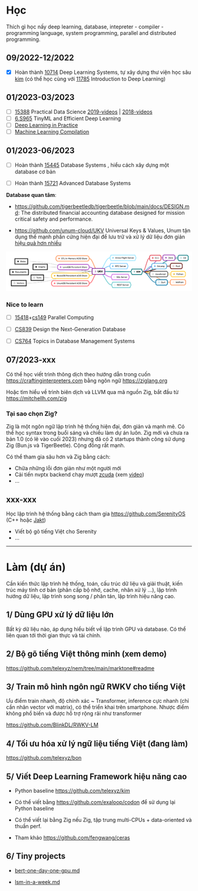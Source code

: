 # Học

Thích gì học nấy deep learning, database, intepreter - compiler - programming language, system programming, parallel and distributed programming.

## 09/2022-12/2022

- [x] Hoàn thành [10714](https://dlsyscourse.org) Deep Learning Systems, tự xây dựng thư viện học sâu [kim](https://github.com/telexyz/kim) (có thể học cùng với [11785](https://deeplearning.cs.cmu.edu) Introduction to Deep Learning)

## 01/2023-03/2023

- [ ] [15388](http://www.datasciencecourse.org/lectures) Practical Data Science [2019-videos](https://scs.hosted.panopto.com/Panopto/Pages/Sessions/List.aspx#folderID=%22618ea253-ca45-4b14-9f1d-aab501543bd2%22) | [2018-videos](https://scs.hosted.panopto.com/Panopto/Pages/Sessions/List.aspx#folderID=%22912b80a3-625d-405d-8905-a8620133666b%22)
- [ ] [6.S965](https://efficientml.ai/schedule) TinyML and Efficient Deep Learning
- [ ] [Deep Learning in Practice](https://www.youtube.com/playlist?list=PLVSIY7rG0A3e2OU8oqM1ASyecPON8s8E1)
- [ ] [Machine Learning Compilation](https://mlc.ai/summer22)

## 01/2023-06/2023

- [ ] Hoàn thành [15445](https://15445.courses.cs.cmu.edu) Database Systems
, hiểu cách xây dựng một database cơ bản

- [ ] Hoàn thành [15721](https://15721.courses.cs.cmu.edu) Advanced Database Systems

__Database quan tâm__:

- https://github.com/tigerbeetledb/tigerbeetle/blob/main/docs/DESIGN.md: The distributed financial accounting database designed for mission critical safety and performance.

- https://github.com/unum-cloud/UKV Universal Keys & Values, Unum tận dụng thế mạnh phần cứng hiện đại để lưu trữ và xử lý dữ liệu đơn giản [hiệu quả hơn nhiều](https://unum.cloud/post/2022-09-13-ucsb-10tb)

![](https://github.com/unum-cloud/UKV/raw/main/assets/UKV.png)

### Nice to learn

- [ ] [15418](http://15418.courses.cs.cmu.edu/spring2016)+[cs149](https://gfxcourses.stanford.edu/cs149) Parallel Computing

- [ ] [CS839](https://pages.cs.wisc.edu/~yxy/cs839-s20) Design the Next-Generation Database

- [ ] [CS764](https://pages.cs.wisc.edu/~yxy/cs764-f22) Topics in Database Management Systems


## 07/2023-xxx

Có thể học viết trình thông dịch theo hướng dẫn trong cuốn https://craftinginterpreters.com bằng ngôn ngữ https://ziglang.org

Hoặc tìm hiểu về trình biên dịch và LLVM qua mã nguồn Zig, bắt đầu từ https://mitchellh.com/zig

### Tại sao chọn Zig?
Zig là một ngôn ngữ lập trình hệ thống hiện đại, đơn giản và mạnh mẽ. Có thể học syntax trong buổi sáng và chiều làm dự án luôn. Zig mới và chưa ra bản 1.0 (có lẽ vào cuối 2023) nhưng đã có 2 startups thành công sử dụng Zig (Bun.js và TigerBeetle). Cộng đồng rất mạnh.

Có thể tham gia sâu hơn và Zig bằng cách:

- Chữa những lỗi đơn giản như một người mới
- Cải tiến nvptx backend chạy mượt [zcuda](https://github.com/gwenzek/cudaz) (xem [video](https://www.youtube.com/watch?v=rvfsWm6TckA&t=5351s))
- ...


## xxx-xxx

Học lập trình hệ thống bằng cách tham gia https://github.com/SerenityOS (C++ hoặc [Jakt](https://github.com/SerenityOS/jakt))

- Viết bộ gõ tiếng Việt cho Serenity
- ...

- - -


# Làm (dự án)

Cần kiến thức lập trình hệ thống, toán, cấu trúc dữ liệu và giải thuật, kiến trúc máy tính cơ bản (phân cấp bộ nhớ, cache, nhân xử lý ...), lập trình hướng dữ liệu, lập trình song song / phân tán, lập trình hiệu năng cao.


## 1/ Dùng GPU xử lý dữ liệu lớn

Bất kỳ dữ liệu nào, áp dụng hiểu biết về lập trình GPU và database. Có thể liên quan tới thời gian thực và tài chính.


## 2/ Bộ gõ tiếng Việt thông minh (xem demo)

https://github.com/telexyz/nem/tree/main/marktone#readme


## 3/ Train mô hình ngôn ngữ RWKV cho tiếng Việt

Ưu điểm train nhanh, độ chính xác ~ Transformer, inference cực nhanh (chỉ cần nhân vector với matrix), có thể triển khai trên smartphone. Nhược điểm không phổ biến và được hỗ trợ rộng rãi như transformer

https://github.com/BlinkDL/RWKV-LM


## 4/ Tối ưu hóa xử lý ngữ liệu tiếng Việt (đang làm)

https://github.com/telexyz/bon


## 5/ Viết Deep Learning Framework hiệu năng cao

- Python baseline https://github.com/telexyz/kim

- Có thể viết bằng https://github.com/exaloop/codon để sử dụng lại Python baseline

- Có thể viết lại bằng Zig nếu Zig, tập trung multi-CPUs + data-oriented và thuần perf.

- Tham khảo https://github.com/fengwang/ceras 

## 6/ Tiny projects

- [bert-one-day-one-gpu.md](./tiny-projects/bert-one-day-one-gpu.md)

- [lsm-in-a-week.md](./tiny-projects/lsm-in-a-week.md)
